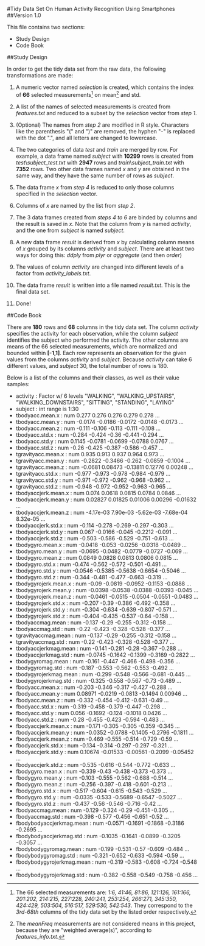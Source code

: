 #Tidy Data Set On Human Activity Recognition Using Smartphones
##Version 1.0

This file contains two sections:

 - Study Design  
 - Code Book  


##Study Design

In order to get the tidy data set from the raw data, the following transformations are made:

1. A numeric vector named _selection_ is created, which contains the index of __66__ selected measurements[^1] on mean[^2] and std.

2. A list of the names of selected measurements is created from _features.txt_ and reduced to a subset by the _selection_ vector from _step 1_.

3. (Optional) The names from _step 2_ are modified in R style. Characters like the parenthesis "(" and ")" are removed, the hyphen "-" is replaced with the dot ".", and all letters are changed to lowercase.

4. The two categories of data _test_ and _train_ are merged by row. For example, a data frame named _subject_ with __10299__ rows is created from _test_\\_subject\_test.txt_ with __2947__ rows and _train_\\_subject\_train.txt_ with __7352__ rows. Two other data frames named _x_ and _y_ are obtained in the same way, and they have the same number of rows as _subject_.

5. The data frame _x_ from _step 4_ is reduced to only those columns specified in the _selection_ vector.

6. Columns of _x_ are named by the list from _step 2_.

7. The 3 data frames created from _steps 4 to 6_ are binded by columns and the result is saved in _x_. Note that the column from _y_ is named _activity_, and the one from _subject_ is named _subject_.

8. A new data frame _result_ is derived from _x_ by calculating column means of _x_ grouped by its columns _activity_ and _subject_. There are at least two ways for doing this: _ddply_ from _plyr_ or _aggregate_ (and then _order_)

9. The values of column _activity_ are changed into different levels of a factor from _activity\_labels.txt_.

10. The data frame _result_ is written into a file named _result.txt_. This is the final data set.

11. Done!


##Code Book

There are __180__ rows and __68__ columns in the tidy data set. The column _activity_ specifies the activity for each observation, while the column _subject_ identifies the subject who performed the activity. The other columns are means of the 66 selected measurements, which are normalized and bounded within __[-1,1]__. Each row represents an observation for the given values from the columns _activity_ and _subject_. Because _activity_ can take 6 different values, and _subject_ 30, the total number of rows is 180.

Below is a list of the columns and their classes, as well as their value samples:

 - activity                 : Factor w/ 6 levels "WALKING", "WALKING\_UPSTAIRS", "WALKING\_DOWNSTAIRS", "SITTING", "STANDING", "LAYING"  
 - subject                  : int  range is 1:30  
 - tbodyacc.mean.x          : num  0.277 0.276 0.276 0.279 0.278 ...  
 - tbodyacc.mean.y          : num  -0.0174 -0.0186 -0.0172 -0.0148 -0.0173 ...  
 - tbodyacc.mean.z          : num  -0.111 -0.106 -0.113 -0.111 -0.108 ...  
 - tbodyacc.std.x           : num  -0.284 -0.424 -0.36 -0.441 -0.294 ...  
 - tbodyacc.std.y           : num  0.1145 -0.0781 -0.0699 -0.0788 0.0767 ...  
 - tbodyacc.std.z           : num  -0.26 -0.425 -0.387 -0.586 -0.457 ...  
 - tgravityacc.mean.x       : num  0.935 0.913 0.937 0.964 0.973 ...  
 - tgravityacc.mean.y       : num  -0.2822 -0.3466 -0.262 -0.0859 -0.1004 ...  
 - tgravityacc.mean.z       : num  -0.0681 0.08473 -0.13811 0.12776 0.00248 ...  
 - tgravityacc.std.x        : num  -0.977 -0.973 -0.978 -0.984 -0.979 ...  
 - tgravityacc.std.y        : num  -0.971 -0.972 -0.962 -0.968 -0.962 ...  
 - tgravityacc.std.z        : num  -0.948 -0.972 -0.952 -0.963 -0.965 ...  
 - tbodyaccjerk.mean.x      : num  0.074 0.0618 0.0815 0.0784 0.0846 ...  
 - tbodyaccjerk.mean.y      : num  0.02827 0.01825 0.01006 0.00296 -0.01632 ...  
 - tbodyaccjerk.mean.z      : num  -4.17e-03 7.90e-03 -5.62e-03 -7.68e-04 8.32e-05 ...  
 - tbodyaccjerk.std.x       : num  -0.114 -0.278 -0.269 -0.297 -0.303 ...  
 - tbodyaccjerk.std.y       : num  0.067 -0.0166 -0.045 -0.2212 -0.091 ...  
 - tbodyaccjerk.std.z       : num  -0.503 -0.586 -0.529 -0.751 -0.613 ...  
 - tbodygyro.mean.x         : num  -0.0418 -0.053 -0.0256 -0.0318 -0.0489 ...  
 - tbodygyro.mean.y         : num  -0.0695 -0.0482 -0.0779 -0.0727 -0.069 ...  
 - tbodygyro.mean.z         : num  0.0849 0.0828 0.0813 0.0806 0.0815 ...  
 - tbodygyro.std.x          : num  -0.474 -0.562 -0.572 -0.501 -0.491 ...  
 - tbodygyro.std.y          : num  -0.0546 -0.5385 -0.5638 -0.6654 -0.5046 ...  
 - tbodygyro.std.z          : num  -0.344 -0.481 -0.477 -0.663 -0.319 ...  
 - tbodygyrojerk.mean.x     : num  -0.09 -0.0819 -0.0952 -0.1153 -0.0888 ...  
 - tbodygyrojerk.mean.y     : num  -0.0398 -0.0538 -0.0388 -0.0393 -0.045 ...  
 - tbodygyrojerk.mean.z     : num  -0.0461 -0.0515 -0.0504 -0.0551 -0.0483 ...  
 - tbodygyrojerk.std.x      : num  -0.207 -0.39 -0.386 -0.492 -0.358 ...  
 - tbodygyrojerk.std.y      : num  -0.304 -0.634 -0.639 -0.807 -0.571 ...  
 - tbodygyrojerk.std.z      : num  -0.404 -0.435 -0.537 -0.64 -0.158 ...  
 - tbodyaccmag.mean         : num  -0.137 -0.29 -0.255 -0.312 -0.158 ...  
 - tbodyaccmag.std          : num  -0.22 -0.423 -0.328 -0.528 -0.377 ...  
 - tgravityaccmag.mean      : num  -0.137 -0.29 -0.255 -0.312 -0.158 ...  
 - tgravityaccmag.std       : num  -0.22 -0.423 -0.328 -0.528 -0.377 ...  
 - tbodyaccjerkmag.mean     : num  -0.141 -0.281 -0.28 -0.367 -0.288 ...  
 - tbodyaccjerkmag.std      : num  -0.0745 -0.1642 -0.1399 -0.3169 -0.2822 ...  
 - tbodygyromag.mean        : num  -0.161 -0.447 -0.466 -0.498 -0.356 ...  
 - tbodygyromag.std         : num  -0.187 -0.553 -0.562 -0.553 -0.492 ...  
 - tbodygyrojerkmag.mean    : num  -0.299 -0.548 -0.566 -0.681 -0.445 ...  
 - tbodygyrojerkmag.std     : num  -0.325 -0.558 -0.567 -0.73 -0.489 ...  
 - fbodyacc.mean.x          : num  -0.203 -0.346 -0.317 -0.427 -0.288 ...  
 - fbodyacc.mean.y          : num  0.08971 -0.0219 -0.0813 -0.1494 0.00946 ...  
 - fbodyacc.mean.z          : num  -0.332 -0.454 -0.412 -0.631 -0.49 ...  
 - fbodyacc.std.x           : num  -0.319 -0.458 -0.379 -0.447 -0.298 ...  
 - fbodyacc.std.y           : num  0.056 -0.1692 -0.124 -0.1018 0.0426 ...  
 - fbodyacc.std.z           : num  -0.28 -0.455 -0.423 -0.594 -0.483 ...  
 - fbodyaccjerk.mean.x      : num  -0.171 -0.305 -0.305 -0.359 -0.345 ...  
 - fbodyaccjerk.mean.y      : num  -0.0352 -0.0788 -0.1405 -0.2796 -0.1811 ...  
 - fbodyaccjerk.mean.z      : num  -0.469 -0.555 -0.514 -0.729 -0.59 ...  
 - fbodyaccjerk.std.x       : num  -0.134 -0.314 -0.297 -0.297 -0.321 ...  
 - fbodyaccjerk.std.y       : num  0.10674 -0.01533 -0.00561 -0.2099 -0.05452 ...  
 - fbodyaccjerk.std.z       : num  -0.535 -0.616 -0.544 -0.772 -0.633 ...  
 - fbodygyro.mean.x         : num  -0.339 -0.43 -0.438 -0.373 -0.373 ...  
 - fbodygyro.mean.y         : num  -0.103 -0.555 -0.562 -0.688 -0.514 ...  
 - fbodygyro.mean.z         : num  -0.256 -0.397 -0.418 -0.601 -0.213 ...  
 - fbodygyro.std.x          : num  -0.517 -0.604 -0.615 -0.543 -0.529 ...  
 - fbodygyro.std.y          : num  -0.0335 -0.533 -0.5689 -0.6547 -0.5027 ...  
 - fbodygyro.std.z          : num  -0.437 -0.56 -0.546 -0.716 -0.42 ...  
 - fbodyaccmag.mean         : num  -0.129 -0.324 -0.29 -0.451 -0.305 ...  
 - fbodyaccmag.std          : num  -0.398 -0.577 -0.456 -0.651 -0.52 ...  
 - fbodybodyaccjerkmag.mean : num  -0.0571 -0.1691 -0.1868 -0.3186 -0.2695 ...  
 - fbodybodyaccjerkmag.std  : num  -0.1035 -0.1641 -0.0899 -0.3205 -0.3057 ...  
 - fbodybodygyromag.mean    : num  -0.199 -0.531 -0.57 -0.609 -0.484 ...  
 - fbodybodygyromag.std     : num  -0.321 -0.652 -0.633 -0.594 -0.59 ...  
 - fbodybodygyrojerkmag.mean : num  -0.319 -0.583 -0.608 -0.724 -0.548 ...  
 - fbodybodygyrojerkmag.std : num  -0.382 -0.558 -0.549 -0.758 -0.456 ...  

[^1]: The 66 selected measurements are: _1:6, 41:46, 81:86, 121:126, 161:166, 201:202, 214:215, 227:228, 240:241, 253:254, 266:271, 345:350, 424:429, 503:504, 516:517, 529:530, 542:543_. They correspond to the _3rd-68th_ columns of the tidy data set by the listed order respectively.

[^2]: The _meanFreq_ measurements are not considered means in this project, because they are "weighted average(s)", according to _features\_info.txt_.
